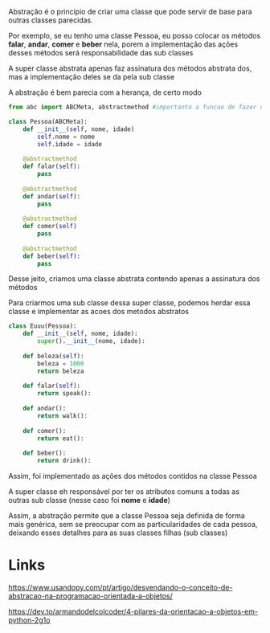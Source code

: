 Abstração é o principio de criar uma classe que pode servir de base para outras classes parecidas.

Por exemplo, se eu tenho uma classe Pessoa, eu posso colocar os métodos **falar**, **andar**, **comer** e **beber** nela, porem a implementação das ações desses métodos será responsabilidade das sub classes

A super classe abstrata apenas faz assinatura dos métodos abstrata dos, mas a implementação deles se da pela sub classe

A abstração é bem parecia com a herança, de certo modo

```python
from abc import ABCMeta, abstractmethod #importanto a funcao de fazer uma classe e metodo abstrato (a classe nao precisa ser abstrata para o metodo tambem ser)

class Pessoa(ABCMeta):
	def __init__(self, nome, idade)
		self.nome = nome
		self.idade = idade
		
	@abstractmethod
	def falar(self):
		pass
		
	@abstractmethod	
	def andar(self):
		pass
		
	@abstractmethod	
	def comer(self)
		pass
		
	@abstractmethod	
	def beber(self):
		pass


```

Desse jeito, criamos uma classe abstrata contendo apenas a assinatura dos métodos

Para criarmos uma sub classe dessa super classe, podemos herdar essa classe e implementar as acoes dos metodos abstratos

```python
class Euuu(Pessoa):
	def __init__(self, nome, idade):
		super().__init__(nome, idade):
		
	def beleza(self):
		beleza = 1000
		return beleza
		
	def falar(self):
		return speak():
		
	def andar():
		return walk():
		
	def comer():
		return eat():
		
	def beber():
		return drink():
```

Assim, foi implementado as ações dos métodos contidos na classe Pessoa

A super classe eh responsável por ter os atributos comuns a todas as outras sub classe (nesse caso foi **nome** e **idade**)

Assim, a abstração permite que a classe Pessoa seja definida de forma mais genérica, sem se preocupar com as particularidades de cada pessoa, deixando esses detalhes para as suas classes filhas (sub classes)

# Links
https://www.usandopy.com/pt/artigo/desvendando-o-conceito-de-abstracao-na-programacao-orientada-a-objetos/

https://dev.to/armandodelcolcoder/4-pilares-da-orientacao-a-objetos-em-python-2g1o